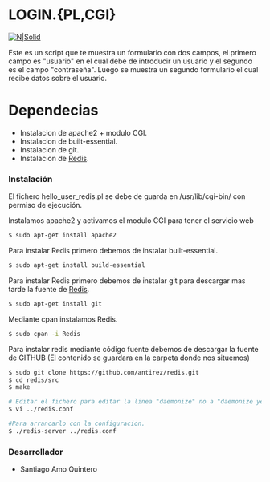 # LOGIN.{PL,CGI}

[![N|Solid](https://cldup.com/dTxpPi9lDf.thumb.png)](https://nodesource.com/products/nsolid)



Este es un script que te muestra un formulario con dos campos, el primero campo es "usuario" en el cual debe de introducir un usuario y el segundo es el campo "contraseña". Luego se muestra un segundo formulario el cual recibe datos sobre el usuario.

# Dependecias

  - Instalacion de apache2 + modulo CGI.
  - Instalacion de built-essential.
  - Instalacion de git.
  - Instalacion de [Redis](https://github.com/antirez/redis).

### Instalación

El fichero hello_user_redis.pl se debe de guarda en /usr/lib/cgi-bin/ con permiso de ejecución.

Instalamos apache2 y activamos el modulo CGI para tener el servicio web

```sh
$ sudo apt-get install apache2
```
Para instalar Redis primero debemos de instalar built-essential.

```sh
$ sudo apt-get install build-essential
```
Para instalar Redis primero debemos de instalar git para descargar mas tarde la fuente de [Redis](https://github.com/antirez/redis).

```sh
$ sudo apt-get install git
```

Mediante cpan instalamos Redis.

```sh
$ sudo cpan -i Redis
```
Para instalar redis mediante código fuente debemos de descargar la fuente de GITHUB (El contenido se guardara en la carpeta donde nos situemos)

```sh
$ sudo git clone https://github.com/antirez/redis.git
$ cd redis/src
$ make

# Editar el fichero para editar la linea "daemonize" no a "daemonize yes".
$ vi ../redis.conf

#Para arrancarlo con la configuracion. 
$ ./redis-server ../redis.conf

```

### Desarrollador
- Santiago Amo Quintero
